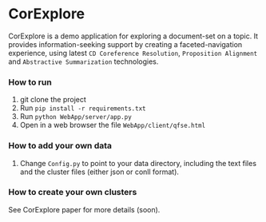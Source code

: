 # CorExplore

CorExplore is a demo application for exploring a document-set on a topic.
It provides information-seeking support by creating a faceted-navigation experience, using latest `CD Coreference Resolution`, `Proposition Alignment` and `Abstractive Summarization` technologies.


### How to run

1. git clone the project
2. Run `pip install -r requirements.txt`
2. Run `python WebApp/server/app.py`
3. Open in a web browser the file `WebApp/client/qfse.html`

### How to add your own data

1. Change `Config.py` to point to your data directory, including the text files and the cluster files (either json or conll format).

### How to create your own clusters

See CorExplore paper for more details (soon).
